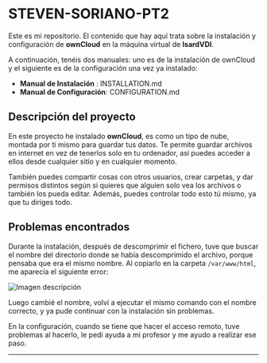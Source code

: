 # STEVEN-SORIANO-PT2
Este es mi repositorio. El contenido que hay aquí trata sobre la instalación y configuración de **ownCloud** en la máquina virtual de **IsardVDI**.

A continuación, tenéis dos manuales: uno es de la instalación de ownCloud y el siguiente es de la configuración una vez ya instalado:

- **Manual de Instalación** : INSTALLATION.md 
- **Manual de Configuración**: CONFIGURATION.md

## Descripción del proyecto

En este proyecto he instalado **ownCloud**, es como un tipo de nube, montada por ti mismo para guardar tus datos. Te permite guardar archivos en internet en vez de tenerlos solo en tu ordenador, así puedes acceder a ellos desde cualquier sitio y en cualquier momento.

También puedes compartir cosas con otros usuarios, crear carpetas, y dar permisos distintos según si quieres que alguien solo vea los archivos o también los pueda editar. Además, puedes controlar todo esto tú mismo, ya que tu diriges todo. 

## Problemas encontrados

Durante la instalación, después de descomprimir el fichero, tuve que buscar el nombre del directorio donde se había descomprimido el archivo, porque pensaba que era el mismo nombre. Al copiarlo en la carpeta `/var/www/html`, me aparecía el siguiente error:

![Imagen descripción](https://drive.google.com/uc?export=view&id=1I-1p5zSqTB-E3xoxK5ETTAO1bQ6WCfcD)


Luego cambié el nombre, volví a ejecutar el mismo comando con el nombre correcto, y ya pude continuar con la instalación sin problemas.

En la configuración, cuando se tiene que hacer el acceso remoto, tuve problemas al hacerlo, le pedi ayuda a mi profesor y me ayudo a realizar ese paso.


---
